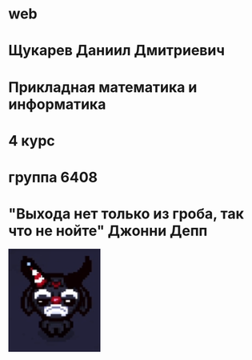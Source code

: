 ﻿# web
# Щукарев Даниил Дмитриевич
# Прикладная математика и информатика
# 4 курс
# группа 6408
# "Выхода нет только из гроба, так что не нойте" Джонни Депп
![Image alt](https://github.com/Anatass11/web/raw/main/src/img/unknown.png)
